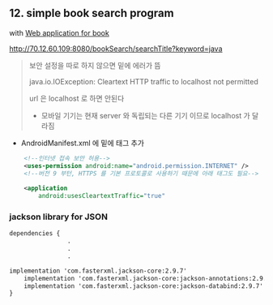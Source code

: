## 12. simple book search program

with [Web application for book](..\..\R\Data_Workspace)

http://70.12.60.109:8080/bookSearch/searchTitle?keyword=java

> 보안 설정을 따로 하지 않으면 밑에 에러가 뜸
>
> java.io.IOException: Cleartext HTTP traffic to localhost not permitted
>
> url 은 localhost 로 하면 안된다 
>
> - 모바일 기기는 현재 server 와 독립되는 다른 기기 이므로  localhost 가 달라짐

* AndroidManifest.xml 에 밑에 태그 추가

```xml
    <!--인터넷 접속 보안 허용-->
    <uses-permission android:name="android.permission.INTERNET" />
    <!--버전 9 부턴, HTTPS 를 기본 프로토콜로 사용하기 때문에 아래 태그도 필요-->
    
    <application
        android:usesCleartextTraffic="true"
```

### jackson library for JSON

```xml
dependencies {
				.
				.
				.

implementation 'com.fasterxml.jackson-core:2.9.7'
    implementation 'com.fasterxml.jackson-core:jackson-annotations:2.9.7'
    implementation 'com.fasterxml.jackson-core:jackson-databind:2.9.7'
}

```

